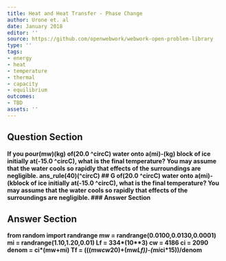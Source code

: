 ```yaml
---
title: Heat and Heat Transfer - Phase Change
author: Urone et. al
date: January 2018
editor: ''
source: https://github.com/openwebwork/webwork-open-problem-library
type: ''
tags:
- energy
- heat
- temperature
- thermal
- capacity
- equilibrium
outcomes:
- TBD
assets: ''
---
```


## Question Section 

<b>
If you pour(mw)(kg) of(20.0 ^circC) water onto a(mi)-(kg) block of ice initially at(-15.0 ^circC), what is the final temperature? You may assume that the water cools so rapidly that effects of the surroundings are negligible.
ans_rule(40)(^circC)
## G
of(20.0 ^circC) water onto a(mi)-(kblock of ice initially at(-15.0 ^circC), what is the final temperature? You may assume that the water cools so rapidly that effects of the surroundings are negligible.
### Answer Section


## Answer Section

from random import randrange
mw = randrange(0.0100,0.0130,0.0001)
mi = randrange(1.10,1.20,0.01)
Lf = 334*(10**3)
cw = 4186
ci = 2090
denom = ci*(mw+mi)
Tf = (((mw*cw*20)+(mw*Lf))-(mi*ci*15))/denom